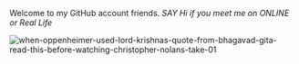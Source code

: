 Welcome to my GitHub account friends.
*SAY Hi if you meet me on ONLINE or Real Life*

![when-oppenheimer-used-lord-krishnas-quote-from-bhagavad-gita-read-this-before-watching-christopher-nolans-take-01](https://github.com/NoelGIJR/NoelGIJR/assets/115152799/c6379876-264b-4d01-9fc3-317191db7972)
